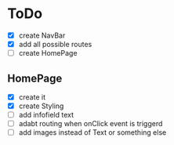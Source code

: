 # ToDo
- [X] create NavBar
- [X] add all possible routes
- [ ] create HomePage

## HomePage
- [X] create it
- [X] create Styling
- [ ] add infofield text
- [ ] adabt routing when onClick event is triggerd
- [ ] add images instead of Text or something else
